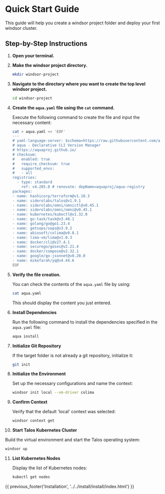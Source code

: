 # Quick Start Guide

This guide will help you create a windsor project folder and deploy your first windsor cluster.

## Step-by-Step Instructions

1. **Open your terminal.**

2. **Make the windsor project directory.**
   ```bash
   mkdir windsor-project
   ```

3. **Navigate to the directory where you want to create the top level windsor project.**

   ```bash
   cd windsor-project
   ```

4. **Create the `aqua.yaml` file using the `cat` command.**

   Execute the following command to create the file and input the necessary content:
   ```bash
   cat > aqua.yaml << 'EOF'
   ---
   # yaml-language-server: $schema=https://raw.githubusercontent.com/aquaproj/aqua/main/json-schema/aqua-yaml.json
   # aqua - Declarative CLI Version Manager
   # https://aquaproj.github.io/
   # checksum:
   #   enabled: true
   #   require_checksum: true
   #   supported_envs:
   #   - all
   registries:
     - type: standard
       ref: v4.285.0 # renovate: depName=aquaproj/aqua-registry
   packages:
   - name: hashicorp/terraform@v1.10.3
   - name: siderolabs/talos@v1.9.1
   - name: siderolabs/omni/omnictl@v0.45.1
   - name: siderolabs/omni/omni@v0.45.1
   - name: kubernetes/kubectl@v1.32.0
   - name: go-task/task@v3.40.1
   - name: golang/go@go1.23.4
   - name: getsops/sops@v3.9.2
   - name: abiosoft/colima@v0.8.1
   - name: lima-vm/lima@v1.0.3
   - name: docker/cli@v27.4.1
   - name: securego/gosec@v2.21.4
   - name: docker/compose@v2.32.1
   - name: google/go-jsonnet@v0.20.0
   - name: mikefarah/yq@v4.44.6
   EOF
   ```

5. **Verify the file creation.**

   You can check the contents of the `aqua.yaml` file by using:
   ```bash
   cat aqua.yaml
   ```

   This should display the content you just entered.

6. **Install Dependencies**

   Run the following command to install the dependencies specified in the `aqua.yaml` file:
   ```bash
   aqua install
   ```

7. **Initialize Git Repository**

   If the target folder is not already a git repository, initialize it:
   ```bash
   git init
   ```

8. **Initialize the Environment**

   Set up the necessary configurations and name the context:
   ```sh
   windsor init local --vm-driver colima
   ```

9. **Confirm Context**

   Verify that the default 'local' context was selected:
   ```sh
   windsor context get
   ```

10. **Start Talos Kubernetes Cluster**

   Build the virtual environment and start the Talos operating system:
   ```sh
   windsor up
   ```

11. **List Kubernetes Nodes**

    Display the list of Kubernetes nodes:
    ```sh
    kubectl get nodes
    ```

<div>
{{ previous_footer('Installation', '../../install/install/index.html') }}
</div>

<script>
  document.getElementById('previousButton').addEventListener('click', function() {
    window.location.href = '../../install/install/index.html'; 
  });
</script>
